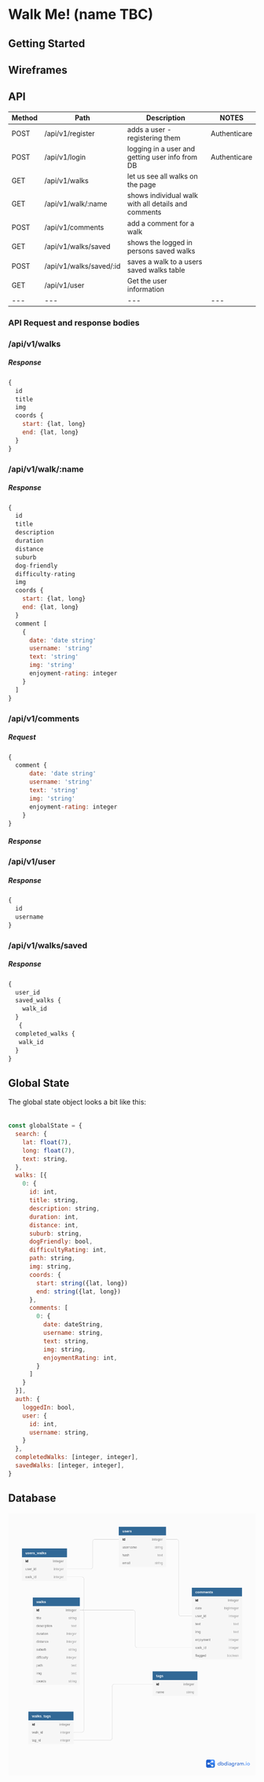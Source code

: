 # Walk Me!  (name TBC)

## Getting Started

## Wireframes

## API

| Method | Path | Description | NOTES |
|---|---|---|---|
| POST | /api/v1/register | adds a user - registering them | Authenticare
| POST | /api/v1/login | logging in a user and getting user info from DB | Authenticare
| GET | /api/v1/walks | let us see all walks on the page
| GET | /api/v1/walk/:name | shows individual walk with all details and comments
| POST | /api/v1/comments | add a comment for a walk
| GET | /api/v1/walks/saved | shows the logged in persons saved walks
| POST | /api/v1/walks/saved/:id | saves a walk to a users saved walks table
| GET | /api/v1/user | Get the user information
|---|---|---|---|


### API Request and response bodies

### /api/v1/walks

##### _Response_

```js 
{
  id
  title
  img
  coords {
    start: {lat, long} 
    end: {lat, long}
  }
}
```

### /api/v1/walk/:name

##### _Response_

```js
{
  id
  title
  description
  duration
  distance
  suburb
  dog-friendly
  difficulty-rating
  img
  coords {
    start: {lat, long} 
    end: {lat, long}
  }
  comment [
    {
      date: 'date string'
      username: 'string'
      text: 'string'
      img: 'string'
      enjoyment-rating: integer
    }
  ]
}
```

### /api/v1/comments

##### _Request_

```js
{
  comment {
      date: 'date string'
      username: 'string'
      text: 'string'
      img: 'string'
      enjoyment-rating: integer
    }  
}
```

##### _Response_
<!-- TODO: What will the response be? -->

### /api/v1/user

##### _Response_

```js
{
  id
  username
}
```

### /api/v1/walks/saved

##### _Response_

```js
{
  user_id
  saved_walks {
    walk_id
  }
   {
  completed_walks {
   walk_id
  }
}
```

## Global State
The global state object looks a bit like this:

```js

const globalState = {
  search: {
    lat: float(7),
    long: float(7),
    text: string,
  },
  walks: [{
    0: {
      id: int,
      title: string,
      description: string,
      duration: int,
      distance: int,
      suburb: string,
      dogFriendly: bool,
      difficultyRating: int,
      path: string,
      img: string,
      coords: {
        start: string({lat, long})
        end: string({lat, long})
      },
      comments: [
        0: {
          date: dateString,
          username: string,
          text: string,
          img: string,
          enjoymentRating: int,
        }
      ]
    }
  }],
  auth: {
    loggedIn: bool,
    user: {
      id: int,
      username: string,
    }
  },
  completedWalks: [integer, integer],
  savedWalks: [integer, integer],
}
```

## Database

![database diagram](_docs/screenshots/dbDiagram.png )
